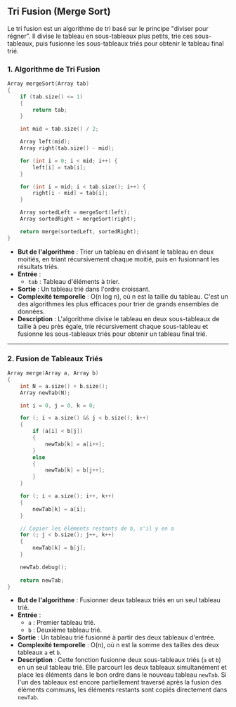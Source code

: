 ## Tri Fusion (Merge Sort)

Le tri fusion est un algorithme de tri basé sur le principe "diviser pour régner". Il divise le tableau en sous-tableaux plus petits, trie ces sous-tableaux, puis fusionne les sous-tableaux triés pour obtenir le tableau final trié.

### 1. Algorithme de Tri Fusion
```c
Array mergeSort(Array tab)
{
    if (tab.size() <= 1)
    {
        return tab;
    }

    int mid = tab.size() / 2;

    Array left(mid); 
    Array right(tab.size() - mid);

    for (int i = 0; i < mid; i++) {
        left[i] = tab[i];
    }

    for (int i = mid; i < tab.size(); i++) {
        right[i - mid] = tab[i];
    }

    Array sortedLeft = mergeSort(left);
    Array sortedRight = mergeSort(right);

    return merge(sortedLeft, sortedRight);
}
```
- **But de l'algorithme** : Trier un tableau en divisant le tableau en deux moitiés, en triant récursivement chaque moitié, puis en fusionnant les résultats triés.
- **Entrée** :
  - `tab` : Tableau d'éléments à trier.
- **Sortie** : Un tableau trié dans l'ordre croissant.
- **Complexité temporelle** : O(n log n), où n est la taille du tableau. C'est un des algorithmes les plus efficaces pour trier de grands ensembles de données.
- **Description** : L'algorithme divise le tableau en deux sous-tableaux de taille à peu près égale, trie récursivement chaque sous-tableau et fusionne les sous-tableaux triés pour obtenir un tableau final trié.

---

### 2. Fusion de Tableaux Triés
```c
Array merge(Array a, Array b)
{
    int N = a.size() + b.size(); 
    Array newTab(N); 

    int i = 0, j = 0, k = 0; 

    for (; i < a.size() && j < b.size(); k++)
    {
        if (a[i] < b[j])
        {
            newTab[k] = a[i++];
        } 
        else 
        {
            newTab[k] = b[j++];
        }
    }

    for (; i < a.size(); i++, k++)
    {
        newTab[k] = a[i];
    }

    // Copier les éléments restants de b, s'il y en a
    for (; j < b.size(); j++, k++)
    {
        newTab[k] = b[j];
    }

    newTab.debug();
    
    return newTab;
}
```
- **But de l'algorithme** : Fusionner deux tableaux triés en un seul tableau trié.
- **Entrée** :
  - `a` : Premier tableau trié.
  - `b` : Deuxième tableau trié.
- **Sortie** : Un tableau trié fusionné à partir des deux tableaux d'entrée.
- **Complexité temporelle** : O(n), où n est la somme des tailles des deux tableaux `a` et `b`.
- **Description** : Cette fonction fusionne deux sous-tableaux triés (`a` et `b`) en un seul tableau trié. Elle parcourt les deux tableaux simultanément et place les éléments dans le bon ordre dans le nouveau tableau `newTab`. Si l'un des tableaux est encore partiellement traversé après la fusion des éléments communs, les éléments restants sont copiés directement dans `newTab`.

